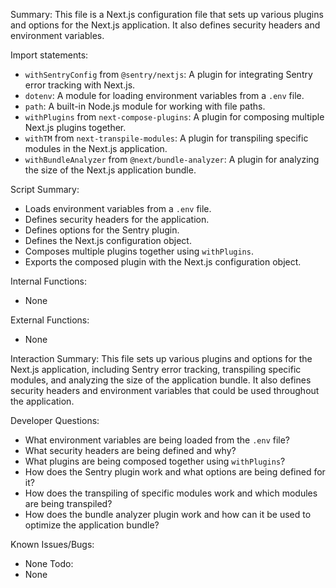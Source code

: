 Summary:
This file is a Next.js configuration file that sets up various plugins and options for the Next.js application. It also defines security headers and environment variables.

Import statements:
- `withSentryConfig` from `@sentry/nextjs`: A plugin for integrating Sentry error tracking with Next.js.
- `dotenv`: A module for loading environment variables from a `.env` file.
- `path`: A built-in Node.js module for working with file paths.
- `withPlugins` from `next-compose-plugins`: A plugin for composing multiple Next.js plugins together.
- `withTM` from `next-transpile-modules`: A plugin for transpiling specific modules in the Next.js application.
- `withBundleAnalyzer` from `@next/bundle-analyzer`: A plugin for analyzing the size of the Next.js application bundle.

Script Summary:
- Loads environment variables from a `.env` file.
- Defines security headers for the application.
- Defines options for the Sentry plugin.
- Defines the Next.js configuration object.
- Composes multiple plugins together using `withPlugins`.
- Exports the composed plugin with the Next.js configuration object.

Internal Functions:
- None

External Functions:
- None

Interaction Summary:
This file sets up various plugins and options for the Next.js application, including Sentry error tracking, transpiling specific modules, and analyzing the size of the application bundle. It also defines security headers and environment variables that could be used throughout the application.

Developer Questions:
- What environment variables are being loaded from the `.env` file?
- What security headers are being defined and why?
- What plugins are being composed together using `withPlugins`?
- How does the Sentry plugin work and what options are being defined for it?
- How does the transpiling of specific modules work and which modules are being transpiled?
- How does the bundle analyzer plugin work and how can it be used to optimize the application bundle? 

Known Issues/Bugs:
- None
Todo:
- None